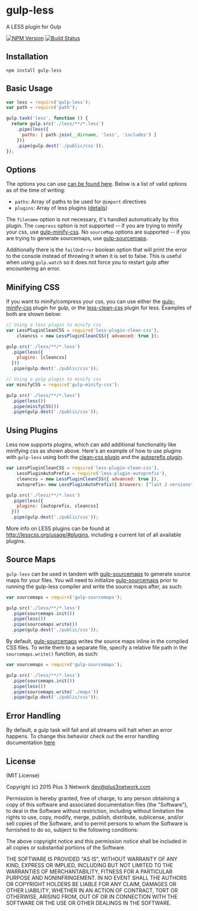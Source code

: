gulp-less
=========

A LESS plugin for Gulp

[![NPM Version](https://img.shields.io/npm/v/gulp-less.svg)](https://www.npmjs.com/package/gulp-less)
[![Build Status](https://img.shields.io/travis/plus3network/gulp-less.svg)](https://travis-ci.org/plus3network/gulp-less)

## Installation

```
npm install gulp-less
```

## Basic Usage

```js
var less = require('gulp-less');
var path = require('path');

gulp.task('less', function () {
  return gulp.src('./less/**/*.less')
    .pipe(less({
      paths: [ path.join(__dirname, 'less', 'includes') ]
    }))
    .pipe(gulp.dest('./public/css'));
});
```

## Options

The options you can use [can be found here](http://lesscss.org/#using-less-configuration). Below is a list of valid options as of the time of writing:

- `paths`: Array of paths to be used for `@import` directives
- `plugins`: Array of less plugins ([details](#using-plugins))

The `filename` option is not necessary, it's handled automatically by this plugin. The `compress` option is not supported -- if you are trying to minify your css, use [gulp-minify-css](https://github.com/jonathanepollack/gulp-minify-css). No `sourceMap` options are supported -- if you are trying to generate sourcemaps, use [gulp-sourcemaps](https://github.com/floridoo/gulp-sourcemaps).

Additionally there is the `failOnError` boolean option that will print the error to the console instead of throwing it when it is set to false.  This is useful when using `gulp.watch` so it does not force you to restart gulp after encountering an error.

## Minifying CSS

If you want to minify/compress your css, you can use either the [gulp-minify-css](https://github.com/jonathanepollack/gulp-minify-css) plugin for gulp, or the [less-clean-css](https://github.com/less/less-plugin-clean-css) plugin for less. Examples of both are shown below:

```js
// Using a less plugin to minify css
var LessPluginCleanCSS = require('less-plugin-clean-css'),
    cleancss = new LessPluginCleanCSS({ advanced: true });

gulp.src('./less/**/*.less')
  .pipe(less({
    plugins: [cleancss]
  }))
  .pipe(gulp.dest('./public/css'));
```

```js
// Using a gulp plugin to minify css
var minifyCSS = require('gulp-minify-css');

gulp.src('./less/**/*.less')
  .pipe(less())
  .pipe(minifyCSS())
  .pipe(gulp.dest('./public/css'));
```

## Using Plugins

Less now supports plugins, which can add additional functionality like minifying css as shown above. Here's an example of how to use plugins with `gulp-less` using both the [clean-css plugin](https://github.com/less/less-plugin-clean-css) and the [autoprefix plugin](https://github.com/less/less-plugin-autoprefix).

```js
var LessPluginCleanCSS = require('less-plugin-clean-css'),
    LessPluginAutoPrefix = require('less-plugin-autoprefix'),
    cleancss = new LessPluginCleanCSS({ advanced: true }),
    autoprefix= new LessPluginAutoPrefix({ browsers: ["last 2 versions"] });

gulp.src('./less/**/*.less')
  .pipe(less({
    plugins: [autoprefix, cleancss]
  }))
  .pipe(gulp.dest('./public/css'));
```

More info on LESS plugins can be found at http://lesscss.org/usage/#plugins, including a current list of all available plugins.

## Source Maps

`gulp-less` can be used in tandem with [gulp-sourcemaps](https://github.com/floridoo/gulp-sourcemaps) to generate source maps for your files. You will need to initialize [gulp-sourcemaps](https://github.com/floridoo/gulp-sourcemaps) prior to running the gulp-less compiler and write the source maps after, as such:

```js
var sourcemaps = require('gulp-sourcemaps');

gulp.src('./less/**/*.less')
  .pipe(sourcemaps.init())
  .pipe(less())
  .pipe(sourcemaps.write())
  .pipe(gulp.dest('./public/css'));
```

By default, [gulp-sourcemaps](https://github.com/floridoo/gulp-sourcemaps) writes the source maps inline in the compiled CSS files. To write them to a separate file, specify a relative file path in the `sourcemaps.write()` function, as such:

```js
var sourcemaps = require('gulp-sourcemaps');

gulp.src('./less/**/*.less')
  .pipe(sourcemaps.init())
  .pipe(less())
  .pipe(sourcemaps.write('./maps'))
  .pipe(gulp.dest('./public/css'));
```

## Error Handling

By default, a gulp task will fail and all streams will halt when an error happens. To change this behavior check out the error handling documentation [here](https://github.com/gulpjs/gulp/blob/master/docs/recipes/combining-streams-to-handle-errors.md)

## License

(MIT License)

Copyright (c) 2015 Plus 3 Network dev@plus3network.com

Permission is hereby granted, free of charge, to any person obtaining a copy of this software and associated documentation files (the "Software"), to deal in the Software without restriction, including without limitation the rights to use, copy, modify, merge, publish, distribute, sublicense, and/or sell copies of the Software, and to permit persons to whom the Software is furnished to do so, subject to the following conditions:

The above copyright notice and this permission notice shall be included in all copies or substantial portions of the Software.

THE SOFTWARE IS PROVIDED "AS IS", WITHOUT WARRANTY OF ANY KIND, EXPRESS OR IMPLIED, INCLUDING BUT NOT LIMITED TO THE WARRANTIES OF MERCHANTABILITY, FITNESS FOR A PARTICULAR PURPOSE AND NONINFRINGEMENT. IN NO EVENT SHALL THE AUTHORS OR COPYRIGHT HOLDERS BE LIABLE FOR ANY CLAIM, DAMAGES OR OTHER LIABILITY, WHETHER IN AN ACTION OF CONTRACT, TORT OR OTHERWISE, ARISING FROM, OUT OF OR IN CONNECTION WITH THE SOFTWARE OR THE USE OR OTHER DEALINGS IN THE SOFTWARE.
